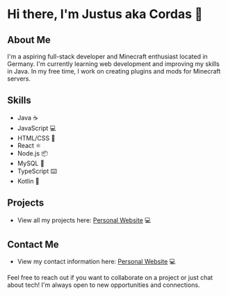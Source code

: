 # Hi there, I'm Justus aka Cordas 👋

## About Me 

I'm a aspiring full-stack developer and Minecraft enthusiast located in Germany. I'm currently learning web development and improving my skills in Java. In my free time, I work on creating plugins and mods for Minecraft servers.

## Skills

- Java ☕
- JavaScript 💻
- HTML/CSS 🎨
- React ⚛️
- Node.js 📦
- MySQL 📀
- TypeScript ⌨️
- Kotlin 📱

## Projects 

- View all my projects here: [Personal Website](https://justustobias.org) 💻

## Contact Me

- View my contact information here: [Personal Website](https://justustobias.org) 💻

Feel free to reach out if you want to collaborate on a project or just chat about tech! I'm always open to new opportunities and connections.
